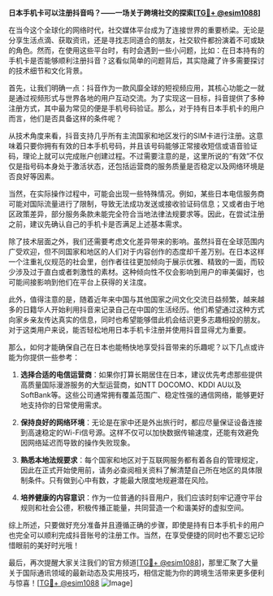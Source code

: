 **日本手机卡可以注册抖音吗？——一场关于跨境社交的探索[[TG💪+ @esim1088](https://t.me/s/esim1088)]**

在当今这个全球化的网络时代，社交媒体平台成为了连接世界的重要桥梁。无论是分享生活点滴、获取资讯，还是寻找志同道合的朋友，社交软件都扮演着不可或缺的角色。然而，在使用这些平台时，有时会遇到一些小问题，比如：在日本持有的手机卡是否能够顺利注册抖音？这看似简单的问题背后，其实隐藏了许多需要探讨的技术细节和文化背景。

首先，让我们明确一点：抖音作为一款风靡全球的短视频应用，其核心功能之一就是通过视频形式与世界各地的用户互动交流。为了实现这一目标，抖音提供了多种注册方式，其中最为常见的便是手机号码验证。那么，对于持有日本手机卡的用户而言，他们是否具备这样的条件呢？

从技术角度来看，抖音支持几乎所有主流国家和地区发行的SIM卡进行注册。这意味着只要你拥有有效的日本手机号码，并且该号码能够正常接收短信或语音验证码，理论上就可以完成账户创建过程。不过需要注意的是，这里所说的“有效”不仅仅是指号码本身处于激活状态，还包括运营商的服务质量是否稳定以及网络环境是否良好等因素。

当然，在实际操作过程中，可能会出现一些特殊情况。例如，某些日本电信服务商可能对国际流量进行了限制，导致无法成功发送或接收验证码信息；又或者由于地区政策差异，部分服务条款未能完全符合当地法律法规要求等。因此，在尝试注册之前，建议先确认自己的手机卡是否满足上述基本需求。

除了技术层面之外，我们还需要考虑文化差异带来的影响。虽然抖音在全球范围内广受欢迎，但不同国家和地区的人们对于内容创作的态度却千差万别。在日本这样一个注重礼仪规范的社会里，创作者往往更加倾向于展示优雅、精致的一面，而较少涉及过于直白或者刺激性的素材。这种倾向性不仅会影响到用户的审美偏好，也可能间接影响到他们在平台上获得的关注度。

此外，值得注意的是，随着近年来中国与其他国家之间文化交流日益频繁，越来越多的日籍华人开始利用抖音来记录自己在中国的生活经历。他们希望通过这种方式向家乡亲友传达真实的信息，同时也希望能够借此机会结识更多志趣相投的朋友。对于这类用户来说，能否轻松地用日本手机卡注册并使用抖音显得尤为重要。

那么，如何才能确保自己在日本也能畅快地享受抖音带来的乐趣呢？以下几点或许能为你提供一些参考：

1. **选择合适的电信运营商**：如果你打算长期居住在日本，建议优先考虑那些提供高质量国际漫游服务的大型运营商，如NTT DOCOMO、KDDI AU以及SoftBank等。这些公司通常拥有覆盖范围广、稳定性强的通信网络，能够更好地支持你的日常使用需求。

2. **保持良好的网络环境**：无论是在家中还是外出旅行时，都应尽量保证设备连接到高速稳定的Wi-Fi信号源。这样不仅可以加快数据传输速度，还能有效避免因网络延迟而导致的操作失败现象。

3. **熟悉本地法规要求**：每个国家和地区对于互联网服务都有着各自的管理规定，因此在正式开始使用前，请务必查阅相关资料了解清楚自己所在地区的具体限制条件。只有做到心中有数，才能最大限度地规避潜在风险。

4. **培养健康的内容意识**：作为一位普通的抖音用户，我们应该时刻牢记遵守平台规则和社会公德，积极传播正能量，共同营造一个和谐美好的虚拟空间。

综上所述，只要做好充分准备并且遵循正确的步骤，即使是持有日本手机卡的用户也完全可以顺利完成抖音账号的注册工作。当然，在享受便捷的同时也不要忘记珍惜眼前的美好时光哦！

最后，再次提醒大家关注我们的官方频道[[TG💪+ @esim1088](https://t.me/s/esim1088)]，那里汇聚了大量关于国际通讯领域的最新动态及实用技巧，相信定能为你的跨境生活带来更多便利与惊喜！[[TG💪+ @esim1088](https://t.me/s/esim1088) ![Image](https://i.postimg.cc/4NQfJmqS/Snipaste-2025-05-13-00-14-12.png)]